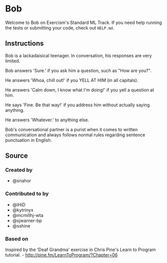 # Bob

Welcome to Bob on Exercism's Standard ML Track.
If you need help running the tests or submitting your code, check out `HELP.md`.

## Instructions

Bob is a lackadaisical teenager. In conversation, his responses are very limited.

Bob answers 'Sure.' if you ask him a question, such as "How are you?".

He answers 'Whoa, chill out!' if you YELL AT HIM (in all capitals).

He answers 'Calm down, I know what I'm doing!' if you yell a question at him.

He says 'Fine. Be that way!' if you address him without actually saying
anything.

He answers 'Whatever.' to anything else.

Bob's conversational partner is a purist when it comes to written communication and always follows normal rules regarding sentence punctuation in English.

## Source

### Created by

- @snahor

### Contributed to by

- @iHiD
- @kytrinyx
- @mcmillhj-wta
- @sjwarner-bp
- @sshine

### Based on

Inspired by the 'Deaf Grandma' exercise in Chris Pine's Learn to Program tutorial. - http://pine.fm/LearnToProgram/?Chapter=06